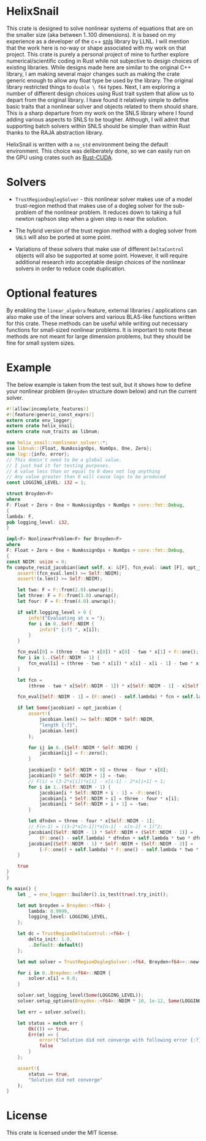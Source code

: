 # HelixSnail
This crate is designed to solve nonlinear systems of equations that are on the smaller size (aka between 1..100 dimensions). It is based on my experience as a developer of the c++ [snls](https://github.com/LLNL/SNLS) library by LLNL. I will mention that the work here is no-way or shape associated with my work on that project. This crate is purely a personal project of mine to further explore numerical/scientific coding in Rust while not subjective to design choices of existing libraries. While designs made here are similar to the original C++ library, I am making several major changes such as making the crate generic enough to allow any float type be used by the library. The original library restricted things to `double \ f64` types. Next, I am exploring a number of different design choices using Rust trait system that allow us to depart from the original library. I have found it relatively simple to define basic traits that a nonlinear solver and objects related to them should share. This is a sharp departure from my work on the SNLS library where I found adding various aspects to SNLS to be tougher. Although, I will admit that supporting batch solvers within SNLS should be simpler than within Rust thanks to the RAJA abstraction library.

HelixSnail is written with a `no_std` environment being the default environment. This choice was deliberately done, so we can easily run on the GPU using crates such as [Rust-CUDA](https://github.com/Rust-GPU/Rust-CUDA).

# Solvers

* `TrustRegionDoglegSolver` - this nonlinear solver makes use of a model trust-region method that makes use of a dogleg solver for the sub-problem of the nonlinear problem. It reduces down to taking a full newton raphson step when a given step is near the solution.

* The hybrid version of the trust region method with a dogleg solver from `SNLS` will also be ported at some point.

* Variations of these solvers that make use of different `DeltaControl` objects will also be supported at some point. However, it will require additional research into acceptable design choices of the nonlinear solvers in order to reduce code duplication.

# Optional features
By enabling the `linear_algebra` feature, external libraries / applications can also make use of the linear solvers and various BLAS-like functions written for this crate. These methods can be useful while writing out necessary functions for small-sized nonlinear problems. It is important to note these methods are not meant for large dimension problems, but they should be fine for small system sizes.

# Example
The below example is taken from the test suit, but it shows how to define your nonlinear problem (`Broyden` structure down below) and run the current solver.

 ```rust
 #![allow(incomplete_features)]
 #![feature(generic_const_exprs)]
 extern crate env_logger;
 extern crate helix_snail;
 extern crate num_traits as libnum;

 use helix_snail::nonlinear_solver::*;
 use libnum::{Float, NumAssignOps, NumOps, One, Zero};
 use log::{info, error};
 // This doesn't need to be a global value.
 // I just had it for testing purposes.
 // A value less than or equal to 0 does not log anything
 // Any value greater than 0 will cause logs to be produced
 const LOGGING_LEVEL: i32 = 1;

 struct Broyden<F>
 where
 F: Float + Zero + One + NumAssignOps + NumOps + core::fmt::Debug,
 {
 lambda: F,
 pub logging_level: i32,
 }

 impl<F> NonlinearProblem<F> for Broyden<F>
 where
 F: Float + Zero + One + NumAssignOps + NumOps + core::fmt::Debug,
 {
 const NDIM: usize = 8;
 fn compute_resid_jacobian(&mut self, x: &[F], fcn_eval: &mut [F], opt_jacobian: Option<&mut [F]>) -> bool {
     assert!(fcn_eval.len() >= Self::NDIM);
     assert!(x.len() >= Self::NDIM);

     let two: F = F::from(2.0).unwrap();
     let three: F = F::from(3.0).unwrap();
     let four: F = F::from(4.0).unwrap();

     if self.logging_level > 0 {
         info!("Evaluating at x = ");
         for i in 0..Self::NDIM {
             info!(" {:?} ", x[i]);
         }
     }

     fcn_eval[0] = (three - two * x[0]) * x[0] - two * x[1] + F::one();
     for i in 1..(Self::NDIM - 1) {
         fcn_eval[i] = (three - two * x[i]) * x[i] - x[i - 1] - two * x[i + 1] + F::one();
     }

     let fcn =
         (three - two * x[Self::NDIM - 1]) * x[Self::NDIM - 1] - x[Self::NDIM - 2] + F::one();

     fcn_eval[Self::NDIM - 1] = (F::one() - self.lambda) * fcn + self.lambda * fcn * fcn;

     if let Some(jacobian) = opt_jacobian {
         assert!(
             jacobian.len() >= Self::NDIM * Self::NDIM,
             "length {:?}",
             jacobian.len()
         );

         for ij in 0..(Self::NDIM * Self::NDIM) {
             jacobian[ij] = F::zero();
         }

         jacobian[0 * Self::NDIM + 0] = three - four * x[0];
         jacobian[0 * Self::NDIM + 1] = -two;
         // F(i) = (3-2*x[i])*x[i] - x[i-1] - 2*x[i+1] + 1;
         for i in 1..(Self::NDIM - 1) {
             jacobian[i * Self::NDIM + i - 1] = -F::one();
             jacobian[i * Self::NDIM + i] = three - four * x[i];
             jacobian[i * Self::NDIM + i + 1] = -two;
         }

         let dfndxn = three - four * x[Self::NDIM - 1];
         // F(n-1) = ((3-2*x[n-1])*x[n-1] - x[n-2] + 1)^2;
         jacobian[(Self::NDIM - 1) * Self::NDIM + (Self::NDIM - 1)] =
             (F::one() - self.lambda) * dfndxn + self.lambda * two * dfndxn * fcn;
         jacobian[(Self::NDIM - 1) * Self::NDIM + (Self::NDIM - 2)] =
             (-F::one() + self.lambda) * F::one() - self.lambda * two * fcn; 
     }

     true
 }
 }

 fn main() {
     let _ = env_logger::builder().is_test(true).try_init();

     let mut broyden = Broyden::<f64> {
         lambda: 0.9999,
         logging_level: LOGGING_LEVEL,
     };

     let dc = TrustRegionDeltaControl::<f64> {
         delta_init: 1.0,
         ..Default::default()
     };

     let mut solver = TrustRegionDoglegSolver::<f64, Broyden<f64>>::new(&dc, &mut broyden);

     for i in 0..Broyden::<f64>::NDIM {
         solver.x[i] = 0.0;
     }

     solver.set_logging_level(Some(LOGGING_LEVEL));
     solver.setup_options(Broyden::<f64>::NDIM * 10, 1e-12, Some(LOGGING_LEVEL));

     let err = solver.solve();

     let status = match err {
         Ok(()) => true,
         Err(e) => {
             error!("Solution did not converge with following error {:?}", e);
             false
         }
     };

     assert!(
         status == true,
         "Solution did not converge"
     );
 }
 ```

 # License

 This crate is licensed under the MIT license.